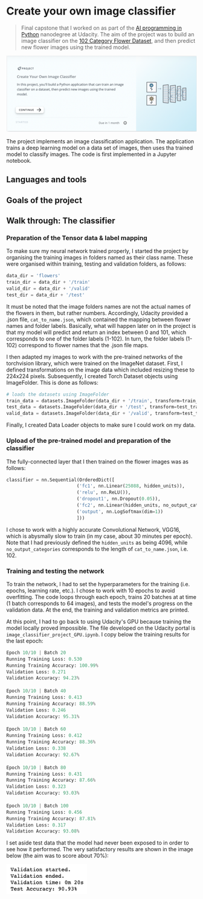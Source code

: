 # Create your own image classifier

> Final capstone that I worked on as part of the [AI programming in Python](https://www.udacity.com/course/ai-programming-python-nanodegree--nd089) nanodegree at Udacity. The aim of the project was to build an image classifier on the [102 Category Flower Dataset](https://www.robots.ox.ac.uk/~vgg/data/flowers/102/index.html), and then predict new flower images using the trained model.

![This is an image taken from the Udacity website](images/header.png)

The project implements an image classification application. The application trains a deep learning model on a data set of images, then uses tha trained model to classify images. The code is first implemented in a Jupyter notebook.

## Languages and tools

## Goals of the project

## Walk through: The classifier

### Preparation of the Tensor data & label mapping

To make sure my neural network trained properly, I started the project by organising the training images in folders named as their class name. These were organised within training, testing and validation folders, as follows:

```python
data_dir = 'flowers'
train_dir = data_dir + '/train'
valid_dir = data_dir + '/valid'
test_dir = data_dir + '/test'
```

It must be noted that the image folders names are not the actual names of the flowers in them, but rather numbers. Accordingly, Udacity provided a .json file, `cat_to_name.json`, which contained the mapping between flower names and folder labels. Basically, what will happen later on in the project is that my model will predict and return an index between 0 and 101, which corresponds to one of the folder labels (1-102). In turn, the folder labels (1-102) correspond to flower names that the .json file maps.

I then adapted my images to work with the pre-trained networks of the torchvision library, which were trained on the ImageNet dataset. First, I defined transformations on the image data which included resizing these to 224x224 pixels. Subsequently, I created Torch Dataset objects using ImageFolder. This is done as follows:

```python
# loads the datasets using ImageFolder
train_data = datasets.ImageFolder(data_dir + '/train', transform=train_transforms)
test_data = datasets.ImageFolder(data_dir + '/test', transform=test_transforms)
valid_data = datasets.ImageFolder(data_dir + '/valid', transform=test_transforms)
```

Finally, I created Data Loader objects to make sure I could work on my data. 

### Upload of the pre-trained model and preparation of the classifier

The fully-connected layer that I then trained on the flower images was as follows:

```python
classifier = nn.Sequential(OrderedDict([
                          ('fc1', nn.Linear(25088, hidden_units)),
                          ('relu', nn.ReLU()),
                          ('dropout1', nn.Dropout(0.05)),
                          ('fc2', nn.Linear(hidden_units, no_output_categories)),
                          ('output', nn.LogSoftmax(dim=1))
                          ]))
```

I chose to work with a highly accurate Convolutional Network, VGG16, which is abysmally slow to train (in my case, about 30 minutes per epoch). Note that I had previously defined the `hidden_units` as being 4096, while `no_output_categories` corresponds to the length of `cat_to_name.json`, i.e. 102.

### Training and testing the network

To train the network, I had to set the hyperparameters for the training (i.e. epochs, learning rate, etc.). I chose to work with 10 epochs to avoid overfitting. The code loops through each epoch, trains 20 batches at at time (1 batch corresponds to 64 images), and tests the model's progress on the validation data. At the end, the training and validation metrics are printed.

At this point, I had to go back to using Udacity's GPU because training the model locally proved impossible. The file developed on the Udacity portal is `image_classifier_project_GPU.ipynb`. I copy below the training results for the last epoch:

```python
Epoch 10/10 | Batch 20
Running Training Loss: 0.530
Running Training Accuracy: 100.99%
Validation Loss: 0.271
Validation Accuracy: 94.23%

Epoch 10/10 | Batch 40
Running Training Loss: 0.413
Running Training Accuracy: 88.59%
Validation Loss: 0.246
Validation Accuracy: 95.31%

Epoch 10/10 | Batch 60
Running Training Loss: 0.412
Running Training Accuracy: 88.36%
Validation Loss: 0.338
Validation Accuracy: 92.67%

Epoch 10/10 | Batch 80
Running Training Loss: 0.431
Running Training Accuracy: 87.66%
Validation Loss: 0.323
Validation Accuracy: 93.03%

Epoch 10/10 | Batch 100
Running Training Loss: 0.456
Running Training Accuracy: 87.81%
Validation Loss: 0.317
Validation Accuracy: 93.08%
```

I set aside test data that the model had never been exposed to in order to see how it performed. The very satisfactory results are shown in the image below (the aim was to score about 70%):

![This is an image of the test results](images/test.png)


